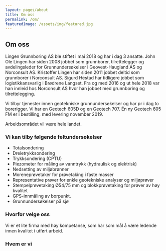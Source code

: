 ```yaml
---
layout: pages/about
title: Om oss
permalink: /om/
featuredImage: /assets/img/featured.jpg
---
```


## Om oss

Lingen Grunnboring AS ble stiftet i mai 2018 og har i dag 3 ansatte. John Ole Lingen har siden 2008 jobbet som grunnborer, tilrettelegger og avdelingsleder for Grunnundersøkelser i Geovest-Haugland AS og Norconsult AS. Kristoffer Lingen har siden 2011 jobbet deltid som grunnborer i Norconsult AS. Sigurd Hestad har tidligere jobbet som logistikkansvarlig i Brødrene
Langset. Fra og med 2016 og ut hele 2018 var han innleid hos Norconsult AS hvor han jobbet med grunnboring og tilrettelegging.

Vi tilbyr tjenester innen geotekniske grunnundersøkelser og har pr i dag to borerigger. Vi har en Geotech 605D og en Geotech 707. Én ny Geotech 605 FM er i bestilling, med levering november 2019.

Arbeidsområdet vil være hele landet.

### Vi kan tilby følgende feltundersøkelser
- Totalsondering
- Dreietrykksondering
- Trykksondering (CPTU)
- Piezometer for måling av vanntrykk (hydraulisk og elektrisk)
- Nedsetting av miljøbrønner
- Moreneprøvetaker for prøvetaking i faste masser
- Representative prøver for enkle geotekniske analyser og miljøprøver
- Stempelprøvetaking Ø54/75 mm og blokkprøvetaking for prøver av høy kvalitet
- GPS-innmåling av borpunkt.
- Grunnundersøkelser på sjø

### Hvorfor velge oss
Vi er et lite firma med høy kompetanse, som har som mål å være ledende innen kvalitet i utført arbeid.

### Hvem er vi
